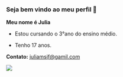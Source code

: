 ### Seja bem vindo ao meu perfil 🐼

**Meu nome é Julia**

- Estou cursando o 3°ano do ensino médio.

- Tenho 17 anos.


**Contato:**
juliamsjf@gamil.com

![](https://media.tenor.com/UPMFtn4GCqsAAAAi/cute-dancing-panda.gif)

